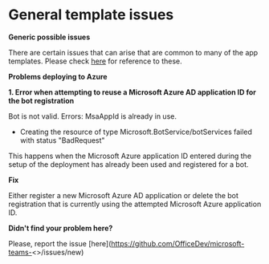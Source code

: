 # General template issues

**Generic possible issues**

There are certain issues that can arise that are common to many of the app templates. Please check [here](https://github.com/OfficeDev/microsoft-teams-stickers-app/wiki/Troubleshooting) for reference to these.

**Problems deploying to Azure**

**1. Error when attempting to reuse a Microsoft Azure AD application ID for the bot registration**

Bot is not valid. Errors: MsaAppId is already in use.

- Creating the resource of type Microsoft.BotService/botServices failed with status "BadRequest"

This happens when the Microsoft Azure application ID entered during the setup of the deployment has already been used and registered for a bot.

**Fix**

Either register a new Microsoft Azure AD application or delete the bot registration that is currently using the attempted Microsoft Azure application ID.

**Didn't find your problem here?**

Please, report the issue [here](https://github.com/OfficeDev/microsoft-teams-<<To Do>>/issues/new)
  

